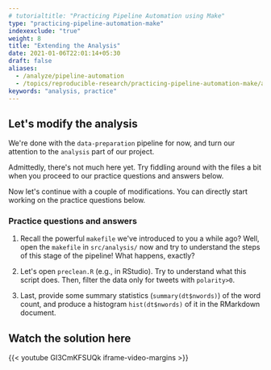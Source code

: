 ```yaml
---
# tutorialtitle: "Practicing Pipeline Automation using Make"
type: "practicing-pipeline-automation-make"
indexexclude: "true"
weight: 8
title: "Extending the Analysis"
date: 2021-01-06T22:01:14+05:30
draft: false
aliases:
  - /analyze/pipeline-automation
  - /topics/reproducible-research/practicing-pipeline-automation-make/analysis
keywords: "analysis, practice"
---
```


## Let's modify the analysis

We're done with the `data-preparation` pipeline for now, and turn our
attention to the `analysis` part of our project.

Admittedly, there's not much here yet. Try fiddling around with the files a bit
when you proceed to our practice questions and answers below.

Now let's continue with a couple of modifications. You can directly start working on the practice questions below.

### Practice questions and answers

1) Recall the powerful `makefile` we've introduced to you a while ago? Well,
open the `makefile` in `src/analysis/` now and try to understand
the steps of this stage of the pipeline! What happens, exactly?

2) Let's open `preclean.R` (e.g., in RStudio). Try to understand
what this script does. Then, filter the data only for tweets with
`polarity>0`.

3) Last, provide some summary statistics (`summary(dt$nwords)`) of the
word count, and produce a histogram `hist(dt$nwords)` of it in the
RMarkdown document.

## Watch the solution here

{{< youtube GI3CmKFSUQk iframe-video-margins >}}

